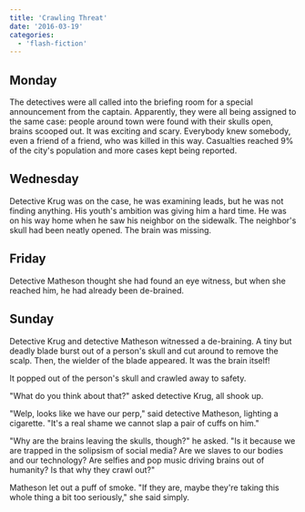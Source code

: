 ```yaml
---
title: 'Crawling Threat'
date: '2016-03-19'
categories:
  - 'flash-fiction'
---
```


## Monday

The detectives were all called into the briefing room for a special announcement
from the captain. Apparently, they were all being assigned to the same case:
people around town were found with their skulls open, brains scooped out. It was
exciting and scary. Everybody knew somebody, even a friend of a friend, who was
killed in this way. Casualties reached 9% of the city's population and more
cases kept being reported.

<!-- truncate -->


## Wednesday

Detective Krug was on the case, he was examining leads, but he was not finding
anything. His youth's ambition was giving him a hard time. He was on his way
home when he saw his neighbor on the sidewalk. The neighbor's skull had been
neatly opened. The brain was missing.

## Friday

Detective Matheson thought she had found an eye witness, but when she reached
him, he had already been de-brained.

## Sunday

Detective Krug and detective Matheson witnessed a de-braining. A tiny but deadly
blade burst out of a person's skull and cut around to remove the scalp. Then,
the wielder of the blade appeared. It was the brain itself!

It popped out of the person's skull and crawled away to safety.

"What do you think about that?" asked detective Krug, all shook up.

"Welp, looks like we have our perp," said detective Matheson, lighting a
cigarette. "It's a real shame we cannot slap a pair of cuffs on him."

"Why are the brains leaving the skulls, though?" he asked. "Is it because we are
trapped in the solipsism of social media? Are we slaves to our bodies and our
technology? Are selfies and pop music driving brains out of humanity? Is that
why they crawl out?"

Matheson let out a puff of smoke. "If they are, maybe they're taking this whole
thing a bit too seriously," she said simply.
